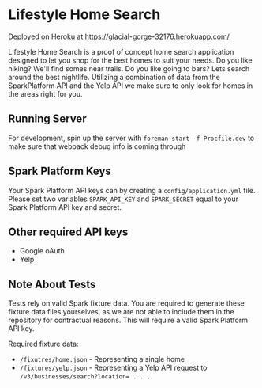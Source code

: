 # Lifestyle Home Search

Deployed on Heroku at https://glacial-gorge-32176.herokuapp.com/

Lifestyle Home Search is a proof of concept home search application designed to let you shop for the best homes to suit your needs. Do you like hiking? We'll find somes near trails. Do you like going to bars? Lets search around the best nightlife. Utilizing a combination of data from the SparkPlatform API and the Yelp API we make sure to only look for homes in the areas right for you.

## Running Server
For development, spin up the server with `foreman start -f Procfile.dev` to make sure that webpack debug info is coming through

## Spark Platform Keys
Your Spark Platform API keys can by creating a `config/application.yml` file.
Please set two variables `SPARK_API_KEY` and `SPARK_SECRET` equal to your Spark Platform API key and secret.

## Other required API keys
* Google oAuth
* Yelp

## Note About Tests
Tests rely on valid Spark fixture data. You are required to generate these fixture data files yourselves, as we are not able to include them in the repository for contractual reasons. This will require a valid Spark Platform API key.

Required fixture data:

* `/fixutres/home.json` - Representing a single home 
* `/fixtures/yelp.json` - Representing a Yelp API request to `/v3/businesses/search?location= . . .`
